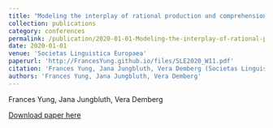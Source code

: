 ```yaml
---
title: "Modeling the interplay of rational production and comprehension of ambiguous connectives"
collection: publications
category: conferences
permalink: /publication/2020-01-01-Modeling-the-interplay-of-rational-production
date: 2020-01-01
venue: 'Societas Linguistica Europaea'
paperurl: 'http://FrancesYung.github.io/files/SLE2020_W11.pdf'
citation: 'Frances Yung, Jana Jungbluth, Vera Demberg (Societas Linguistica Europaea 2020)'
authors: 'Frances Yung, Jana Jungbluth, Vera Demberg'
---
```

Frances Yung, Jana Jungbluth, Vera Demberg

<a href='http://FrancesYung.github.io/files/SLE2020_W11.pdf'>Download paper here</a>

